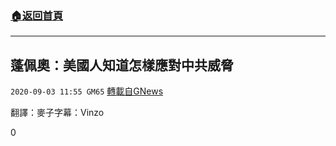 ###  [:house:返回首頁](https://github.com/ourhimalayas/txt)
---

## 蓬佩奧：美國人知道怎樣應對中共威脅
`2020-09-03 11:55 GM65` [轉載自GNews](https://gnews.org/zh-hant/332588/)

翻譯：麥子字幕：Vinzo
 
0
